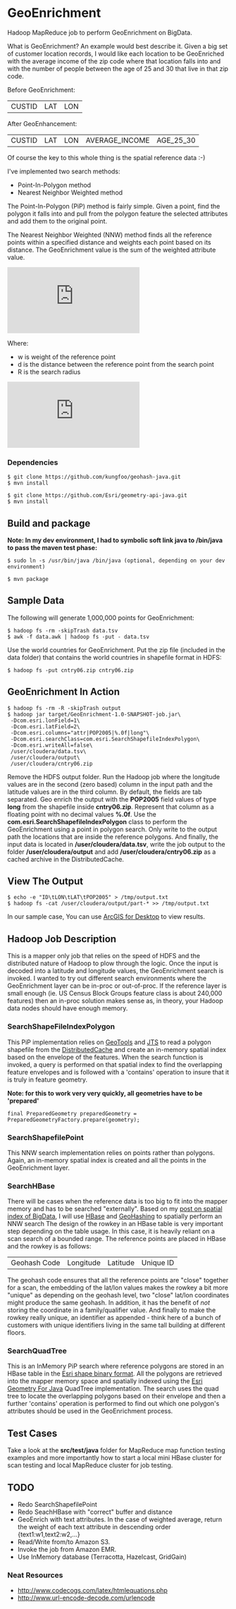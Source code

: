 GeoEnrichment
=============

Hadoop MapReduce job to perform GeoEnrichment on BigData.

What is GeoEnrichment? An example would best describe it. Given a big set of customer location records,
I would like each location to be GeoEnriched with the average income of the zip code where that location falls into and with the
number of people between the age of 25 and 30 that live in that zip code.

Before GeoEnrichment:
<table>
<tr>
 <td>CUSTID</td>
 <td>LAT</td>
 <td>LON</td>
</tr>
</table>

After GeoEnhancement:
<table>
<tr>
 <td>CUSTID</td>
 <td>LAT</td>
 <td>LON</td>
 <td>AVERAGE_INCOME</td>
 <td>AGE_25_30</td>
</tr>
</table>

Of course the key to this whole thing is the spatial reference data :-)

I've implemented two search methods:

* Point-In-Polygon method
* Nearest Neighbor Weighted method

The Point-In-Polygon (PiP) method is fairly simple. Given a point, find the polygon it falls into and pull from the
polygon feature the selected attributes and add them to the original point.

The Nearest Neighbor Weighted (NNW) method finds all the reference points within a specified distance and weights each point based
on its distance. The GeoEnrichment value is the sum of the weighted attribute value.

![ w_{i}=1-\frac{d_{i}}{R}](http://latex.codecogs.com/gif.latex?w_%7Bi%7D%3D1-%5Cfrac%7Bd_%7Bi%7D%7D%7BR%7D)

Where:

* w is weight of the reference point
* d is the distance between the reference point from the search point
* R is the search radius

![V_{attr}=\frac{\sum_1^nw_{i}v_{i}}{n}](http://latex.codecogs.com/gif.latex?V_%7Battr%7D%3D%5Cfrac%7B%5Csum_1%5Enw_%7Bi%7Dv_%7Bi%7D%7D%7Bn%7D)

### Dependencies

    $ git clone https://github.com/kungfoo/geohash-java.git
    $ mvn install

    $ git clone https://github.com/Esri/geometry-api-java.git
    $ mvn install

## Build and package

**Note: In my dev environment, I had to symbolic soft link java to /bin/java to pass the maven test phase:**

    $ sudo ln -s /usr/bin/java /bin/java (optional, depending on your dev environment)

    $ mvn package

## Sample Data
The following will generate 1,000,000 points for GeoEnrichment:

    $ hadoop fs -rm -skipTrash data.tsv
    $ awk -f data.awk | hadoop fs -put - data.tsv

Use the world countries for GeoEnrichment. Put the zip file (included in the data folder) that contains the world countries in shapefile format in HDFS:

    $ hadoop fs -put cntry06.zip cntry06.zip

## GeoEnrichment In Action

    $ hadoop fs -rm -R -skipTrash output
    $ hadoop jar target/GeoEnrichment-1.0-SNAPSHOT-job.jar\
     -Dcom.esri.lonField=1\
     -Dcom.esri.latField=2\
     -Dcom.esri.columns="attr|POP2005|%.0f|long"\
     -Dcom.esri.searchClass=com.esri.SearchShapefileIndexPolygon\
     -Dcom.esri.writeAll=false\
     /user/cloudera/data.tsv\
     /user/cloudera/output\
     /user/cloudera/cntry06.zip

Remove the HDFS output folder. Run the Hadoop job where the longitude values are in the second (zero based) column in
the input path and the latitude values are in the third column.  By default, the fields are tab separated.
Geo enrich the output with the **POP2005** field values of type **long** from the shapefile inside **cntry06.zip**.
Represent that column as a floating point with no decimal values **%.0f**. Use the **com.esri.SearchShapefileIndexPolygon**
class to perform the GeoEnrichment using a point in polygon search.
Only write to the output path the locations that are inside the reference polygons.
And finally, the input data is located in **/user/cloudera/data.tsv**, write the job output to the folder **/user/cloudera/output**
and add **/user/cloudera/cntry06.zip** as a cached archive in the DistributedCache.

## View The Output

    $ echo -e "ID\tLON\tLAT\tPOP2005" > /tmp/output.txt
    $ hadoop fs -cat /user/cloudera/output/part-* >> /tmp/output.txt

In our sample case, You can use [ArcGIS for Desktop](http://www.esri.com/software/arcgis/arcgis-for-desktop) to view results.

## Hadoop Job Description
This is a mapper only job that relies on the speed of HDFS and the distributed nature of Hadoop to plow through the logic.
Once the input is decoded into a latitude and longitude values, the GeoEnrichment search is invoked.
I wanted to try out different search environments where the GeoEnrichment layer can be in-proc or out-of-proc.
If the reference layer is small enough (ie. US Census Block Groups feature class is about 240,000 features) then an in-proc solution
makes sense as, in theory, your Hadoop data nodes should have enough memory.

### SearchShapeFileIndexPolygon
This PiP implementation relies on [GeoTools](http://geotools.org) and [JTS](http://www.vividsolutions.com/jts/JTSHome.htm) to read a
polygon shapefile from the [DistributedCache](http://hadoop.apache.org/docs/stable/mapred_tutorial.html#DistributedCache) and
create an in-memory spatial index based on the envelope of the features.
When the search function is invoked, a query is performed on that spatial index to find the overlapping feature envelopes and is
followed with a 'contains' operation to insure that it is truly in feature geometry.

**Note: for this to work very very quickly, all geometries have to be 'prepared'**

    final PreparedGeometry preparedGeometry = PreparedGeometryFactory.prepare(geometry);

### SearchShapefilePoint
This NNW search implementation relies on points rather than polygons. Again, an in-memory spatial index is created and all the
points in the GeoEnrichment layer.

### SearchHBase
There will be cases when the reference data is too big to fit into the mapper memory and has to be searched "externally".
Based on my [post on spatial index of BigData](http://thunderheadxpler.blogspot.com/2013/08/bigdata-spatial-indexes-and-hbase.html),
I will use [HBase](http://hbase.apache.org) and [GeoHashing](http://en.wikipedia.org/wiki/Geohash) to spatially perform an NNW search
The design of the rowkey in an HBase table is very important step depending on the table usage. In this case, it is heavily reliant
on a scan search of a bounded range. The reference points are placed in HBase and the rowkey is as follows:

<table><tr><td>Geohash Code</td><td>Longitude</td><td>Latitude</td><td>Unique ID</td></tr></table>

The geohash code ensures that all the reference points are "close" together for a scan, the embedding of the lat/lon values
makes the rowkey a bit more "unique" as depending on the geohash level, two "close" lat/lon coordinates might produce the same geohash.
In addition, it has the benefit of _not_ storing the coordinate in a family/qualifier value. And finally to make the rowkey really unique,
an identifier as appended - think here of a bunch of customers with unique identifiers living in the same tall building at different floors.

### SearchQuadTree
This is an InMemory PiP search where reference polygons are stored in an HBase table in the [Esri shape binary format](http://en.wikipedia.org/wiki/Shapefile).
All the polygons are retrieved into the mapper memory space and spatially indexed using the [Esri Geometry For Java](https://github.com/Esri/geometry-api-java) QuadTree implementation.
The search uses the quad tree to locate the overlapping polygons based on their envelope and then a further 'contains' operation
is performed to find out which one polygon's attributes should be used in the GeoEnrichment process.

## Test Cases
Take a look at the **src/test/java** folder for MapReduce map function testing examples and more importantly how to start
a local mini HBase cluster for scan testing and local MapReduce cluster for job testing.

## TODO
* Redo SearchShapefilePoint
* Redo SeachHBase with "correct" buffer and distance
* GeoEnrich with text attributes. In the case of weighted average, return the weight of each text attribute in descending order {text1:w1,text2:w2,...}
* Read/Write from/to Amazon S3.
* Invoke the job from Amazon EMR.
* Use InMemory database (Terracotta, Hazelcast, GridGain)

### Neat Resources
* http://www.codecogs.com/latex/htmlequations.php
* http://www.url-encode-decode.com/urlencode
